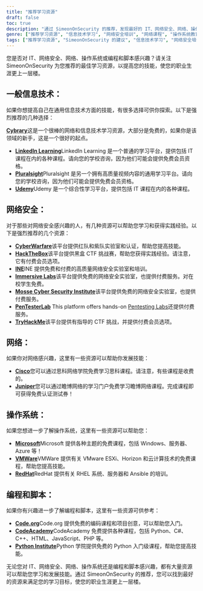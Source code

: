 ```yaml
---
title: "推荐学习资源"
draft: false
toc: true
description: "通过 SimeonOnSecurity 的推荐，发现最好的 IT、网络安全、网络、操作系统以及编程和脚本学习资源。从 Cybrary、Code.org 和 CodeAcademy 等免费在线平台，到 LinkedIn Learning、Pluralsight 和 TryHackMe 等付费平台，你会发现有多种选择可以满足你的学习目标。通过免费培训和认证，增强你在思科、瞻博网络、Windows、VMware 和 Red Hat 等领域的技能。利用 SimeonOnSecurity 的顶级学习资源，让您的职业生涯更上一层楼。"
genre: ["推荐学习资源", "信息技术学习", "网络安全培训", "网络课程", "操作系统教育", "编程和脚本资源", "在线学习", "网络安全实验室", "网络认证", "操作系统培训"]
tags: ["推荐学习资源", "SimeonOnSecurity 的建议", "信息技术学习", "网络安全培训", "网络课程", "操作系统教育", "编程和脚本资源", "网络图书馆", "LinkedIn 学习", "Pluralsight", "Udemy", "网络战争", "黑客盒子", "INE", "沉浸式实验室", "莫塞网络安全研究所", "PenTesterLab", "TryHackMe", "思科", "瞻博网络", "微软", "VMWare", "红帽", "Code.org", "代码学院", "Python 学院", "在线学习", "网络安全实验室", "网络认证", "操作系统培训", "编程教育"]
---
```


您是否对 IT、网络安全、网络、操作系统或编程和脚本感兴趣？请关注 SimeonOnSecurity 为您推荐的最佳学习资源，以提高您的技能，使您的职业生涯更上一层楼。

## 一般信息技术：

如果你想提高自己在通用信息技术方面的技能，有很多选择可供你探索。以下是强烈推荐的几种选择：

 [**Cybrary**](https://www.cybrary.it/)这是一个很棒的网络和信息技术学习资源，大部分是免费的，如果你是该领域的新手，这是一个很好的起点。
- [**LinkedIn Learning**](https://www.lynda.com/)LinkedIn Learning 是一个普通的学习平台，提供包括 IT 课程在内的各种课程。请向您的学校咨询，因为他们可能会提供免费会员资格。
- [**Pluralsight**](https://www.pluralsight.com/)Pluralsight 是另一个拥有高质量视频内容的通用学习平台。请向您的学校咨询，因为他们可能会提供免费会员资格。
- [**Udemy**](https://www.udemy.com/)Udemy 是一个综合性学习平台，提供包括 IT 课程在内的各种课程。

## 网络安全：

对于那些对网络安全感兴趣的人，有几种资源可以帮助您学习和获得实践经验。以下是强烈推荐的几个资源：

- [**CyberWarfare**](https://cyberwarfare.live/)该平台提供红队和紫队实验室和认证，帮助您提高技能。
- [**HackTheBox**](https://www.hackthebox.eu/)该平台提供黑盒 CTF 挑战赛，帮助您获得实践经验。请注意，它有付费会员选项。
- [**INE**](https://ine.com/)INE 提供免费和付费的高质量网络安全实验室和培训。
- [**Immersive Labs**](https://www.immersivelabs.com/)该平台提供免费的网络安全实验室，也提供付费服务。对在校学生免费。
- [**Mosse Cyber Security Institute**](https://platform.mosse-institute.com/#/)该平台提供免费的网络安全实验室，也提供付费服务。
- [**PenTesterLab**](https://pentesterlab.com/) This platform offers hands-on [Pentesting Labs](https://simeononsecurity.ch/tags/pentesterlab/)还提供付费服务。
- [**TryHackMe**](https://tryhackme.com/signup?referrer=5f651e437af6815dfbc2ab56)该平台提供有指导的 CTF 挑战，并提供付费会员选项。

## 网络：

如果你对网络感兴趣，这里有一些资源可以帮助你发展技能：

- [**Cisco**](https://www.cisco.com/c/m/en_sg/partners/cisco-networking-academy/index.html)您可以通过思科网络学院免费学习思科课程。请注意，有些课程是收费的。
- [**Juniper**](https://learningportal.juniper.net/juniper/default.aspx)您可以通过瞻博网络的学习门户免费学习瞻博网络课程。完成课程即可获得免费认证测试券！

## 操作系统：

如果您想进一步了解操作系统，这里有一些资源可以帮助您：

- [**Microsoft**](https://docs.microsoft.com/en-us/learn/)Microsoft 提供各种主题的免费课程，包括 Windows、服务器、Azure 等！
- [**VMWare**](https://www.vmware.com/education-services/learning-zone.html)VMWare 提供有关 VMware ESXi、Horizon 和云计算技术的免费课程，帮助您提高技能。
- [**RedHat**](https://www.redhat.com/en/services/training-and-certification)RedHat 提供有关 RHEL 系统、服务器和 Ansible 的培训。

## 编程和脚本：

如果你有兴趣进一步了解编程和脚本，这里有一些资源可供参考：

- [**Code.org**](https://studio.code.org/courses)Code.org 提供免费的编码课程和项目创意，可以帮助您入门。
- [**CodeAcademy**](https://www.codecademy.com/)CodeAcademy 免费提供各种课程，包括 Python、C#、C++、HTML、JavaScript、PHP 等。
- [**Python Institute**](https://pythoninstitute.org/python-essentials-1)Python 学院提供免费的 Python 入门级课程，帮助您提高技能。

无论您对 IT、网络安全、网络、操作系统还是编程和脚本感兴趣，都有大量资源可以帮助您学习和发展技能。通过 SimeonOnSecurity 的推荐，您可以找到最好的资源来满足您的学习目标，使您的职业生涯更上一层楼。
